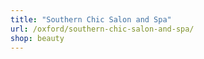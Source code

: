 ```yaml
---
title: "Southern Chic Salon and Spa"
url: /oxford/southern-chic-salon-and-spa/
shop: beauty
---
```

